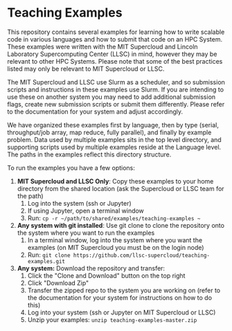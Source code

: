 # Teaching Examples

This repository contains several examples for learning how to write scalable code in various languages and how to submit that code on an HPC System. These examples were written with the MIT Supercloud and Lincoln Laboratory Supercomputing Center (LLSC) in mind, however they may be relevant to other HPC Systems. Please note that some of the best practices listed may only be relevant to MIT Supercloud or LLSC.

The MIT Supercloud and LLSC use Slurm as a scheduler, and so submission scripts and instructions in these examples use Slurm. If you are intending to use these on another system you may need to add additional submission flags, create new submission scripts or submit them differently. Please refer to the documentation for your system and adjust accordingly.

We have organized these examples first by language, then by type (serial, throughput/job array, map reduce, fully parallel), and finally by example problem. Data used by multiple examples sits in the top level directory, and supporting scripts used by multiple examples reside at the Language level. The paths in the examples reflect this directory structure.

To run the examples you have a few options:

1. **MIT Supercloud and LLSC Only**: Copy these examples to your home directory from the shared location (ask the Supercloud or LLSC team for the path)
    1. Log into the system (ssh or Jupyter)
    2. If using Jupyter, open a terminal window
    3. Run: `cp -r ~/path/to/shared/examples/teaching-examples ~`
1. **Any system with git installed**: Use git clone to clone the repository onto the system where you want to run the examples
    1. In a terminal window, log into the system where you want the examples (on MIT Supercloud you must be on the login node)
    2. Run: `git clone https://github.com/llsc-supercloud/teaching-examples.git`
1. **Any system:** Download the repository and transfer:
    1. Click the "Clone and Download" button on the top right
    2. Click "Download Zip"
    3. Transfer the zipped repo to the system you are working on (refer to the documentation for your system for instructions on how to do this)
    4. Log into your system (ssh or Jupyter on MIT Supercloud or LLSC)
    5. Unzip your examples: `unzip teaching-examples-master.zip`
